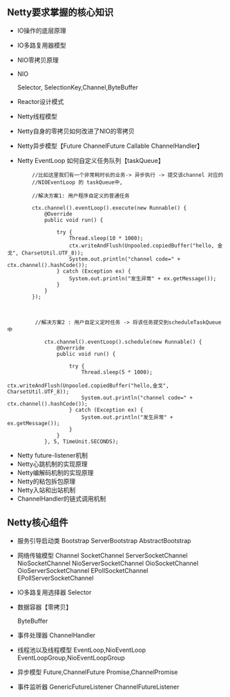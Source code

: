 ##      Netty要求掌握的核心知识


* IO操作的底层原理
* IO多路复用器模型
* NIO零拷贝原理

* NIO

    Selector, SelectionKey,Channel,ByteBuffer

* Reactor设计模式
* Netty线程模型
* Netty自身的零拷贝如何改进了NIO的零拷贝
* Netty异步模型【Future  ChannelFuture  Callable  ChannelHandler】
* Netty  EventLoop 如何自定义任务队列【taskQueue】


```
        //比如这里我们有一个非常耗时长的业务-> 异步执行 -> 提交该channel 对应的
        //NIOEventLoop 的 taskQueue中,

        //解决方案1: 用户程序自定义的普通任务

        ctx.channel().eventLoop().execute(new Runnable() {
            @Override
            public void run() {

                try {
                    Thread.sleep(10 * 1000);
                    ctx.writeAndFlush(Unpooled.copiedBuffer("hello, 金戈", CharsetUtil.UTF_8));
                    System.out.println("channel code=" + ctx.channel().hashCode());
                } catch (Exception ex) {
                    System.out.println("发生异常" + ex.getMessage());
                }
            }
        });



         //解决方案2 : 用户自定义定时任务 -> 将该任务提交到scheduleTaskQueue中

            ctx.channel().eventLoop().schedule(new Runnable() {
                @Override
                public void run() {

                    try {
                        Thread.sleep(5 * 1000);
                        ctx.writeAndFlush(Unpooled.copiedBuffer("hello,金戈", CharsetUtil.UTF_8));
                        System.out.println("channel code=" + ctx.channel().hashCode());
                    } catch (Exception ex) {
                        System.out.println("发生异常" + ex.getMessage());
                    }
                }
            }, 5, TimeUnit.SECONDS);
```

* Netty  future-listener机制
* Netty心跳机制的实现原理
* Netty编解码机制的实现原理
* Netty的粘包拆包原理
* Netty入站和出站机制
* ChannelHandler的链式调用机制


## Netty核心组件

* 服务引导启动类
    Bootstrap ServerBootstrap AbstractBootstrap

* 网络传输模型
    Channel SocketChannel ServerSocketChannel
    NioSocketChannel NioServerSocketChannel
    OioSocketChannel OioServerSocketChannel
    EPollSocketChannel EPollServerSocketChannel

* IO多路复用选择器
    Selector

* 数据容器【零拷贝】

     ByteBuffer

* 事件处理器
    ChannelHandler

* 线程池以及线程模型
    EventLoop,NioEventLoop
    EventLoopGroup,NioEventLoopGroup

* 异步模型
   Future,ChannelFuture
   Promise,ChannelPromise

* 事件监听器
  GenericFutureListener
  ChannelFutureListener







